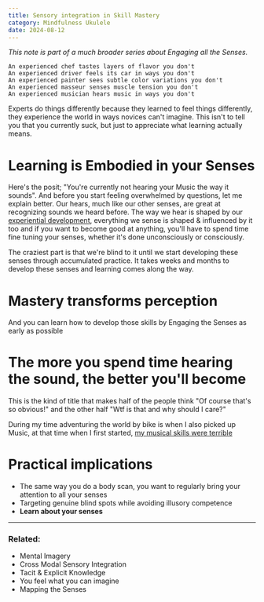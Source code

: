 ```yaml
---
title: Sensory integration in Skill Mastery
category: Mindfulness Ukulele
date: 2024-08-12
---
```

*This note is part of a much broader series about Engaging all the Senses.*
```
An experienced chef tastes layers of flavor you don't 
An experienced driver feels its car in ways you don't
An experienced painter sees subtle color variations you don't  
An experienced masseur senses muscle tension you don't 
An experienced musician hears music in ways you don't
```

Experts do things differently because they learned to feel things differently, they experience the world in ways novices can't imagine. This isn't to tell you that you currently suck, but just to appreciate what learning actually means.

# Learning is Embodied in your Senses

Here's the posit; "You're currently not hearing your Music the way it sounds". And before you start feeling overwhelmed by questions, let me explain better. 
Our hears, much like our other senses, are great at recognizing sounds we heard before. The way we hear is shaped by our [experiential development](/notes/experientialdevelopment), everything we sense is shaped & influenced by it too and if you want to become good at anything, you'll have to spend time fine tuning your senses, whether it's done unconsciously or consciously.

The craziest part is that we're blind to it until we start developing these senses through accumulated practice. It takes weeks and months to develop these senses and learning comes along the way. 


# Mastery transforms perception

And you can learn how to develop those skills by Engaging the Senses as early as possible



# The more you spend time hearing the sound, the better you'll become
This is the kind of title that makes half of the people think "Of course that's so obvious!" and the other half "Wtf is that and why should I care?"

During my time adventuring the world by bike is when I also picked up Music, at that time when I first started, [my musical skills were terrible](/notes/) 


# Practical implications
- The same way you do a body scan, you want to regularly bring your attention to all your senses
- Targeting genuine blind spots while avoiding illusory competence
- **Learn about your senses**


---
### Related:
- Mental Imagery
- Cross Modal Sensory Integration
- Tacit & Explicit Knowledge
- You feel what you can imagine
- Mapping the Senses